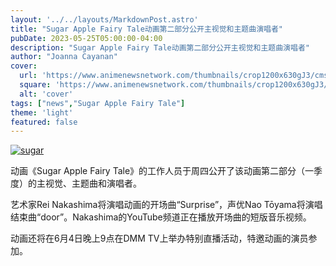 ```yaml
---
layout: '../../layouts/MarkdownPost.astro'
title: "Sugar Apple Fairy Tale动画第二部分公开主视觉和主题曲演唱者"
pubDate: 2023-05-25T05:00:00-04:00
description: "Sugar Apple Fairy Tale动画第二部分公开主视觉和主题曲演唱者"
author: "Joanna Cayanan"
cover:
  url: 'https://www.animenewsnetwork.com/thumbnails/crop1200x630gJ3/cms/news.6/198423/sugar.jpg'
  square: 'https://www.animenewsnetwork.com/thumbnails/crop1200x630gJ3/cms/news.6/198423/sugar.jpg'
  alt: 'cover'
tags: ["news","Sugar Apple Fairy Tale"]
theme: 'light'
featured: false
---
```


[![sugar](/thumbnails/max600x600/cms/news.6/198423/sugar.jpg)](https://www.animenewsnetwork.com/thumbnails/crop1200x630gJ3/cms/news.6/198423/sugar.jpg)

动画《Sugar Apple Fairy Tale》的工作人员于周四公开了该动画第二部分（一季度）的主视觉、主题曲和演唱者。

艺术家Rei Nakashima将演唱动画的开场曲“Surprise”，声优Nao Tōyama将演唱结束曲“door”。Nakashima的YouTube频道正在播放开场曲的短版音乐视频。

动画还将在6月4日晚上9点在DMM TV上举办特别直播活动，特邀动画的演员参加。

